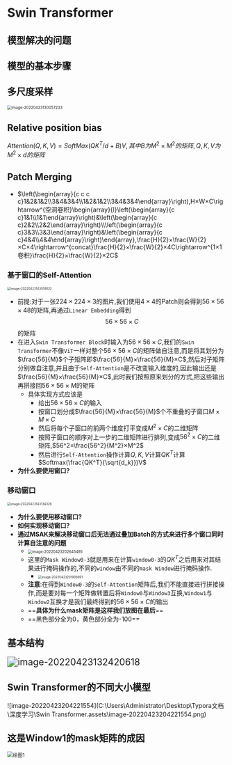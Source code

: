 # Swin Transformer

## 模型解决的问题

## 模型的基本步骤

## 多尺度采样

<img src="C:\Users\Administrator\Desktop\Typora文档\深度学习\Swin Transformer.assets\image-20220423130057233.png" alt="image-20220423130057233" style="zoom:61.8%;" />

## Relative position bias

$Attention(Q,K,V)=SoftMax(QK^T/d+B)V,其中B为M^2×M^2的矩阵,Q,K,V为M^2×d的矩阵$

## Patch Merging

- $\left(\begin{array}{c c c c}1&2&1&2\\3&4&3&4\\1&2&1&2\\3&4&3&4\end{array}\right),H×W×C\rightarrow^{空洞卷积}\begin{array}{l}\left(\begin{array}{c c}1&1\\1&1\end{array}\right)&\left(\begin{array}{c c}2&2\\2&2\end{array}\right)\\\left(\begin{array}{c c}3&3\\3&3\end{array}\right)&\left(\begin{array}{c c}4&4\\4&4\end{array}\right)\end{array},\frac{H}{2}×\frac{W}{2}×C×4\rightarrow^{concat}\frac{H}{2}×\frac{W}{2}×4C\rightarrow^{1×1卷积}\frac{H}{2}×\frac{W}{2}×2C$

###  基于窗口的Self-Attention

<img src="C:\Users\Administrator\Desktop\Typora文档\深度学习\Swin Transformer.assets\image-20220423143059120.png" alt="image-20220423143059120" style="zoom:50%;" />

- 前提:对于一张$224×224×3$的图片,我们使用$4×4$的Patch则会得到$56×56×48$的矩阵,再通过``Linear Embedding``得到$$56×56×C$$的矩阵
- 在进入``Swin Transformer Block``时输入为$56×56×C$,我们的``Swin Transformer``不像``ViT``一样对整个$56×56×C$的矩阵做自注意,而是将其划分为$\frac{56}{M}$个子矩阵即$\frac{56}{M}×\frac{56}{M}×C$,然后对子矩阵分别做自注意,并且由于``Self-Attention``是不改变输入维度的,因此输出还是$\frac{56}{M}×\frac{56}{M}×C$,此时我们按照原来划分的方式,把这些输出再拼接回$56×56×M$的矩阵
  - 具体实现方式应该是
    - 给出$56×56×C$的输入
    - 按窗口划分成$\frac{56}{M}×\frac{56}{M}$个不重叠的子窗口$M×M×C$
    - 然后将每个子窗口的前两个维度打平变成$M^2×C$的二维矩阵
    - 按照子窗口的顺序对上一步的二维矩阵进行排列,变成$56^2×C$的二维矩阵,$56^2=\frac{56^2}{M^2}×M^2$
    - 然后进行`Self-Attention`操作计算$Q,K,V$计算$QK^T$计算$Softmax(\frac{QK^T}{\sqrt{d_k}})V$
- **为什么要使用窗口?**

### 移动窗口

<img src="C:\Users\Administrator\Desktop\Typora文档\深度学习\Swin Transformer.assets\image-20220423143134328.png" alt="image-20220423143134328" style="zoom:50%;" />

- **为什么要使用移动窗口?**
- **如何实现移动窗口?**
- **通过MSAK来解决移动窗口后无法通过叠加Batch的方式来进行多个窗口同时计算自注意的问题**
  - <img src="C:\Users\Administrator\Desktop\Typora文档\深度学习\Swin Transformer.assets\image-20220423202645495.png" alt="image-20220423202645495" style="zoom:60%;" />
  - 这里的`Mask Window0-3`就是用来在计算`window0-3`的$QK^T$之后用来对其结果进行掩码操作的,不同的`window`由不同的`mask Window`进行掩码操作.
    - <img src="C:\Users\Administrator\Desktop\Typora文档\深度学习\Swin Transformer.assets\image-20220423201905691.png" alt="image-20220423201905691" style="zoom:50%;" />
  - **注意**:在得到`Window0-3`的`Self-Attention`矩阵后,我们不能直接进行拼接操作,而是要对每一个矩阵做转置后将`Window0`与`Window3`互换,`Window1`与`Window2`互换才是我们最终得到的$56×56×C$的输出
  - ==**具体为什么mask矩阵是这样我们放图在最后**==
  - ==黑色部分全为0，黄色部分全为-100==

## 基本结构

<img src="C:\Users\Administrator\Desktop\Typora文档\深度学习\Swin Transformer.assets\image-20220423132420618.png" alt="image-20220423132420618" style="zoom:150%;" />

## Swin Transformer的不同大小模型

![image-20220423204221554](C:\Users\Administrator\Desktop\Typora文档\深度学习\Swin Transformer.assets\image-20220423204221554.png)

## 这是Window1的mask矩阵的成因

<img src="C:\Users\Administrator\Desktop\Typora文档\深度学习\Swin Transformer.assets\绘图1-16507204571941.jpg" alt="绘图1" style="zoom:80%;" />